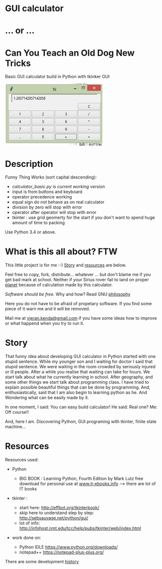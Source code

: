 # GUI calculator 
# ... or ...
# Can You Teach an Old Dog New Tricks

Basic GUI calculator build in Python with tkinker GUI

![Image of calculator v0.02](https://github.com/VjeranKenda/calculator_basic/blob/master/calculator_basic_1.png)

# Description

*F*unny *T*hing *W*orks (sort capital descending):
- *calculator_basic.py is current working version*
- input is from buttons and keyboard
- operator precedence working
- equal sign do not behave as on real calculator
- division by zero will stop with error
- operator after operator will stop with error
- tkinter : use grid geomerty for the start if you don't want to spend huge amount of time to packing

Use Python 3.4 or above. 


# What is this all about? FTW

This little project is for me :-) [Story](#story) and [resources](#resources) are below.

Feel free to copy, fork, distribute... whatever ... but don't blame me if you get bad mark at school. 
Neither if your Sirius rover fail to land on proper [planet](https://en.wikipedia.org/wiki/Sirius) because of calculation made by this calculator.

*Software should be free.* Why and how? Read GNU [philosophy](http://www.gnu.org/philosophy/free-sw.html)

Here you do not have to be afraid of propetary software. If you find some piece of it warn me and it will be removed.

Mail me at <vjeran.kenda@gmail.com> if you have some ideas how to improve or what happend when you try to run it. 

# Story
That funny idea about developing GUI calculator in Python started with one stupid sentence. 
While my younger son and I waiting for doctor I said that stupid sentence. We were waiting in the room crowded by seriously injured or ill people. 
After a while you realise that waiting can take for hours. We start talk about what he currently learning in school. 
After geography, and some other things we start talk about programming class. I have tried to explain possible beautiful things that can be done by programming. 
And, enthusiastically, said that I am also begin to learning python as he. And Wondering what can be easily made by it. 

In one moment, I said: You can easy build calculator! He said: Real one? Me: Off course!!

And, here I am. Discovering Python, GUI programing with tkinter, finite state machine...

# Resources
Resources used:
- Python
    - BIG BOOK : Learning Python, Fourth Edition by Mark Lutz
    free download for personal use at www.it-ebooks.info --> there are lot of IT books

- tkinter :
    - start here: http://effbot.org/tkinterbook/
    - skip here to understand step by step: http://sebsauvage.net/python/gui/
    - lot of info: http://infohost.nmt.edu/tcc/help/pubs/tkinter/web/index.html
    
- work done on:
    - Python IDLE https://www.python.org/downloads/
    - notepad++ https://notepad-plus-plus.org/

There are some development [history](history)
